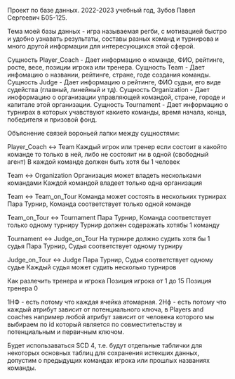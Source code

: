 Проект по базе данных. 2022-2023 учебный год, Зубов Павел Сергеевич Б05-125.

Тема моей базы данных - игра называемая регби, с мотивацией быстро и удобно узнавать результаты, составы разных команд и турнирова и много другой информации для интересующихся этой сферой.

Сущность Player_Coach - Дает информацию о команде, ФИО, рейтинге, росте, весе, позиции игрока или тренера.
Сущность Team - Дает инфомацию о названии, рейтинге, стране, годе создания команды.
Сущность Judge - Дает информацию о рейтинге, ФИО судьи, его виде судейства (главный, линейный и тд).
Сущность Organization - Дает иноформацию о организации управляющей командой, стране, городе и капитале этой организации.
Сущность Tournament - Дает информацию о турнирах в которых учавствуют какието команды, время начала, конца, победителя и призовой фонд.

Объяснение связей вороньей лапки между сущностями:

Player_Coach <-> Team
Каждый игрок или тренер если состоит в какойто команде то только в ней, либо не состояит ни в одной (свободный агент)
В каждой команде должен быть хотя бы 1 человек

Team <-> Organization
Организация может владеть нескольками командами
Каждой командой владеет только одна организация

Team <-> Team_on_Tour
Команда может состоять в нескольких турнирах
Пара Турнир, Команда соответствует только одной команде

Team_on_Tour <-> Tournament
Пара Турнир, Команда соответствует только одному турниру
Турнир должен содеражать хотябы 1 команду

Tournament <-> Judge_on_Tour
На турнире должно судить хотя бы 1 судья
Пара Турнир, Судья соответствует одному турниру

Judge_on_Tour <-> Judge
Пара Турнир, Судья соответствует одному судье
Каждый судья может судить несколько турниров

Как разлечить тренера и игрока
Позиция игрока от 1 до 15
Позиция тренера 0

1НФ - есть потому что каждая ячейка атомарная.
2Нф - есть потому что каждый атрибут зависит от потенциального ключа, в Players and coaches например любой атрибут зависит от человека которого мы выбираем по id который является по совместительству и потенциальным и первичным ключом.

Будет использаваться SCD 4, т.е. будут отдельные таблички для некоторых основных таблиц для сохранения истекших данных, допустим о предыдущих командах игрока или прошлых названиях команды.

